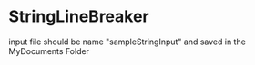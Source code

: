 # StringLineBreaker
input file should be name "sampleStringInput" and saved in the MyDocuments Folder
